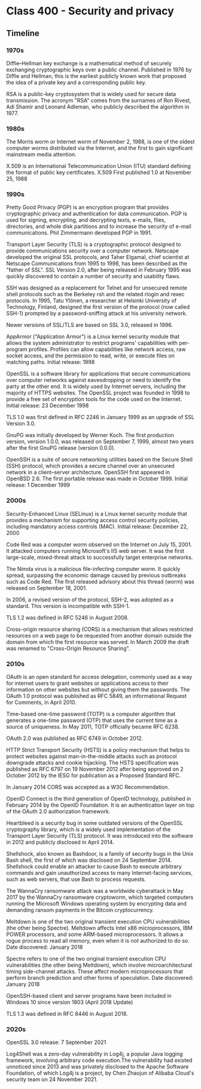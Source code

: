 # Class 400 - Security and privacy

## Timeline

### 1970s

Diffie–Hellman key exchange is a mathematical method of securely exchanging cryptographic keys over a public channel.
Published in 1976 by Diffie and Hellman, this is the earliest publicly known work that proposed the idea of a private key and a corresponding public key.

RSA is a public-key cryptosystem that is widely used for secure data transmission.
The acronym "RSA" comes from the surnames of Ron Rivest, Adi Shamir and Leonard Adleman, who publicly described the algorithm in 1977.

### 1980s

The Morris worm or Internet worm of November 2, 1988, is one of the oldest computer worms distributed via the Internet, and the first to gain significant mainstream media attention.

X.509 is an International Telecommunication Union (ITU) standard defining the format of public key certificates.
X.509 First published 1.0 at November 25, 1988

### 1990s

Pretty Good Privacy (PGP) is an encryption program that provides cryptographic privacy and authentication for data communication. PGP is used for signing, encrypting, and decrypting texts, e-mails, files, directories, and whole disk partitions and to increase the security of e-mail communications. Phil Zimmermann developed PGP in 1991.

Transport Layer Security (TLS) is a cryptographic protocol designed to provide communications security over a computer network.
Netscape developed the original SSL protocols, and Taher Elgamal, chief scientist at Netscape Communications from 1995 to 1998, has been described as the "father of SSL".
SSL Version 2.0, after being released in February 1995 was quickly discovered to contain a number of security and usability flaws.

SSH was designed as a replacement for Telnet and for unsecured remote shell protocols
such as the Berkeley rsh and the related rlogin and rexec protocols.
In 1995, Tatu Ylönen, a researcher at Helsinki University of Technology, Finland,
designed the first version of the protocol (now called SSH-1)
prompted by a password-sniffing attack at his university network.

Newer versions of SSL/TLS are based on SSL 3.0, released in 1996.

AppArmor ("Application Armor") is a Linux kernel security module that allows the system administrator to restrict programs' capabilities with per-program profiles. Profiles can allow capabilities like network access, raw socket access, and the permission to read, write, or execute files on matching paths.
Initial release: 1998

OpenSSL is a software library for applications that secure communications over computer networks against eavesdropping or need to identify the party at the other end. It is widely used by Internet servers, including the majority of HTTPS websites.
The OpenSSL project was founded in 1998 to provide a free set of encryption tools for the code used on the Internet.
Initial release: 23 December 1998

TLS 1.0 was first defined in RFC 2246 in January 1999 as an upgrade of SSL Version 3.0.

GnuPG was initially developed by Werner Koch.
The first production version, version 1.0.0, was released on September 7, 1999,
almost two years after the first GnuPG release (version 0.0.0).

OpenSSH is a suite of secure networking utilities based on the Secure Shell (SSH) protocol, which provides a secure channel over an unsecured network in a client–server architecture.
OpenSSH first appeared in OpenBSD 2.6. The first portable release was made in October 1999.
Initial release: 1 December 1999

### 2000s

Security-Enhanced Linux (SELinux) is a Linux kernel security module that provides a mechanism for supporting access control security policies, including mandatory access controls (MAC).
Initial release: December 22, 2000

Code Red was a computer worm observed on the Internet on July 15, 2001. It attacked computers running Microsoft's IIS web server. It was the first large-scale, mixed-threat attack to successfully target enterprise networks.

The Nimda virus is a malicious file-infecting computer worm. It quickly spread, surpassing the economic damage caused by previous outbreaks such as Code Red.
The first released advisory about this thread (worm) was released on September 18, 2001.

In 2006, a revised version of the protocol, SSH-2, was adopted as a standard.
This version is incompatible with SSH-1.

TLS 1.2 was defined in RFC 5246 in August 2008.

Cross-origin resource sharing (CORS) is a mechanism that allows restricted resources on a web page to be requested from another domain outside the domain from which the first resource was served.
In March 2009 the draft was renamed to "Cross-Origin Resource Sharing".

### 2010s

OAuth is an open standard for access delegation, commonly used as a way for internet users to grant websites or applications access to their information on other websites but without giving them the passwords.
The OAuth 1.0 protocol was published as RFC 5849, an informational Request for Comments, in April 2010.

Time-based one-time password (TOTP) is a computer algorithm that generates a one-time password (OTP) that uses the current time as a source of uniqueness.
In May 2011, TOTP officially became RFC 6238.

OAuth 2.0 was published as RFC 6749 in October 2012.

HTTP Strict Transport Security (HSTS) is a policy mechanism that helps to protect websites against man-in-the-middle attacks such as protocol downgrade attacks and cookie hijacking.
The HSTS specification was published as RFC 6797 on 19 November 2012 after being approved on 2 October 2012 by the IESG for publication as a Proposed Standard RFC.

In January 2014 CORS was accepted as a W3C Recommendation.

OpenID Connect is the third generation of OpenID technology, published in February 2014 by the OpenID Foundation. It is an authentication layer on top of the OAuth 2.0 authorization framework.

Heartbleed is a security bug in some outdated versions of the OpenSSL cryptography library, which is a widely used implementation of the Transport Layer Security (TLS) protocol. It was introduced into the software in 2012 and publicly disclosed in April 2014.

Shellshock, also known as Bashdoor, is a family of security bugs in the Unix Bash shell, the first of which was disclosed on 24 September 2014. Shellshock could enable an attacker to cause Bash to execute arbitrary commands and gain unauthorized access to many Internet-facing services, such as web servers, that use Bash to process requests.

The WannaCry ransomware attack was a worldwide cyberattack in May 2017 by the WannaCry ransomware cryptoworm, which targeted computers running the Microsoft Windows operating system by encrypting data and demanding ransom payments in the Bitcoin cryptocurrency.

Meltdown is one of the two original transient execution CPU vulnerabilities (the other being Spectre). Meltdown affects Intel x86 microprocessors, IBM POWER processors, and some ARM-based microprocessors. It allows a rogue process to read all memory, even when it is not authorized to do so.
Date discovered: January 2018

Spectre refers to one of the two original transient execution CPU vulnerabilities (the other being Meltdown), which involve microarchitectural timing side-channel attacks. These affect modern microprocessors that perform branch prediction and other forms of speculation.
Date discovered: January 2018

OpenSSH-based client and server programs have been included in Windows 10 since version 1803 (April 2018 Update)

TLS 1.3 was defined in RFC 8446 in August 2018.

### 2020s

OpenSSL 3.0 release: 7 September 2021

Log4Shell was a zero-day vulnerability in Log4j, a popular Java logging framework, involving arbitrary code execution.The vulnerability had existed unnoticed since 2013 and was privately disclosed to the Apache Software Foundation, of which Log4j is a project, by Chen Zhaojun of Alibaba Cloud's security team on 24 November 2021.
